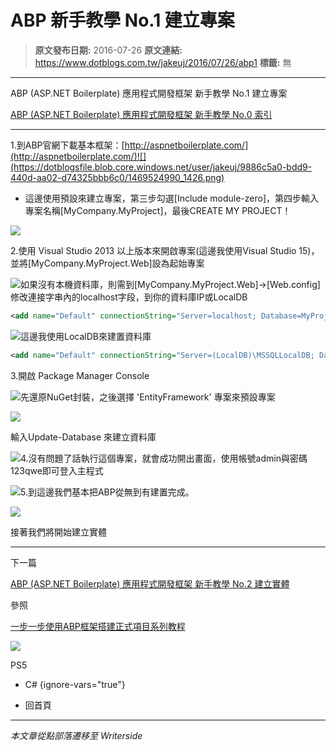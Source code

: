 # ABP 新手教學 No.1 建立專案

> **原文發布日期:** 2016-07-26
> **原文連結:** https://www.dotblogs.com.tw/jakeuj/2016/07/26/abp1
> **標籤:** 無

---

ABP (ASP.NET Boilerplate) 應用程式開發框架 新手教學 No.1 建立專案

​[ABP (ASP.NET Boilerplate) 應用程式開發框架 新手教學 No.0 索引](https://dotblogs.com.tw/jakeuj/2016/07/28/abp0)

---

1.到ABP官網下載基本框架：[http://aspnetboilerplate.com/​](http://aspnetboilerplate.com/)![](https://dotblogsfile.blob.core.windows.net/user/jakeuj/9886c5a0-bdd9-440d-aa02-d74325bbb6c0/1469524990_1426.png)

* 這邊使用預設來建立專案，第三步勾選[Include module-zero]，第四步輸入專案名稱[MyCompany.MyProject]，最後CREATE MY PROJECT！

![](https://dotblogsfile.blob.core.windows.net/user/jakeuj/9886c5a0-bdd9-440d-aa02-d74325bbb6c0/1469525005_6279.png)

2.使用 Visual Studio 2013 以上版本來開啟專案(這邊我使用Visual Studio 15)，並將[MyCompany.MyProject.Web]設為起始專案

![](https://dotblogsfile.blob.core.windows.net/user/jakeuj/9886c5a0-bdd9-440d-aa02-d74325bbb6c0/1469525074_84791.png)如果沒有本機資料庫，則需到[MyCompany.MyProject.Web]→[Web.config]修改連接字串內的localhost字段，到你的資料庫IP或LocalDB

```xml
<add name="Default" connectionString="Server=localhost; Database=MyProject; Trusted_Connection=True;" providerName="System.Data.SqlClient" />
```

![](https://dotblogsfile.blob.core.windows.net/user/jakeuj/9886c5a0-bdd9-440d-aa02-d74325bbb6c0/1469525126_1054.png)這邊我使用LocalDB來建置資料庫

```xml
<add name="Default" connectionString="Server=(LocalDB)\MSSQLLocalDB; Database=AbsoluteDuo_V4; Trusted_Connection=True;" providerName="System.Data.SqlClient" />
```

3.開啟 Package Manager Console

![](https://dotblogsfile.blob.core.windows.net/user/jakeuj/9886c5a0-bdd9-440d-aa02-d74325bbb6c0/1469525144_76684.png)先還原NuGet封裝，之後選擇 'EntityFramework' 專案來預設專案

![](https://dotblogsfile.blob.core.windows.net/user/jakeuj/9886c5a0-bdd9-440d-aa02-d74325bbb6c0/1469525582_83776.png)

輸入Update-Database 來建立資料庫

![](https://dotblogsfile.blob.core.windows.net/user/jakeuj/9886c5a0-bdd9-440d-aa02-d74325bbb6c0/1469525159_93863.png)4.沒有問題了話執行這個專案，就會成功開出畫面，使用帳號admin與密碼123qwe即可登入主程式

![](https://dotblogsfile.blob.core.windows.net/user/jakeuj/9886c5a0-bdd9-440d-aa02-d74325bbb6c0/1469525169_73291.png)5.到這邊我們基本把ABP從無到有建置完成。

![](https://dotblogsfile.blob.core.windows.net/user/jakeuj/9886c5a0-bdd9-440d-aa02-d74325bbb6c0/1469525362_70537.png)

接著我們將開始建立實體

---

下一篇

[ABP (ASP.NET Boilerplate) 應用程式開發框架 新手教學 No.2 建立實體](https://dotblogs.com.tw/jakeuj/2016/07/26/abp2)

參照

[一步一步使用ABP框架搭建正式項目系列教程](http://www.cnblogs.com/farb/p/4849791.html)

![](https://card.psnprofiles.com/1/jakeuj.png)

PS5

* C#
{ignore-vars="true"}

* 回首頁

---

*本文章從點部落遷移至 Writerside*
